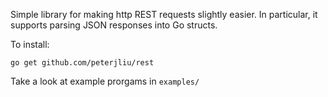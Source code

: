 Simple library for making http REST requests slightly easier. In particular, it supports parsing JSON responses into Go structs.

To install:

```
go get github.com/peterjliu/rest
```

Take a look at example prorgams in `examples/`

